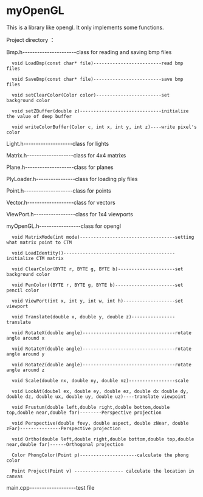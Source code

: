 # myOpenGL
This is a library like opengl. It only implements some functions.

Project directory ：

  Bmp.h----------------------class for reading and saving bmp files
  
      void LoadBmp(const char* file)-------------------------read bmp files
      
      void SaveBmp(const char* file)-------------------------save bmp files
      
      void setClearColor(Color color)------------------------set background color
      
      void setZBuffer(double z)------------------------------initialize the value of deep buffer
      
      void writeColorBuffer(Color c, int x, int y, int z)----write pixel's color
      
  Light.h--------------------class for lights
  
  Matrix.h-------------------class for 4x4 matrixs
  
  Plane.h--------------------class for planes
  
  PlyLoader.h----------------class for loading ply files
  
  Point.h--------------------class for points
  
  Vector.h-------------------class for vectors
  
  ViewPort.h-----------------class for 1x4 viewports
  
  myOpenGL.h-----------------class for opengl
  
      void MatrixMode(int mode)-----------------------------------setting what matrix point to CTM
      
      void LoadIdentity()-----------------------------------------initialize CTM matrix
      
      void ClearColor(BYTE r, BYTE g, BYTE b)---------------------set background color
      
      void PenColor((BYTE r, BYTE g, BYTE b)----------------------set pencil color
      
      void ViewPort(int x, int y, int w, int h)-------------------set viewport
      
      void Translate(double x, double y, double z)----------------translate
      
      void RotateX(double angle)----------------------------------rotate angle around x
      
      void RotateY(double angle)----------------------------------rotate angle around y
      
      void RotateZ(double angle)----------------------------------rotate angle around z
      
      void Scale(double nx, double ny, double nz)-----------------scale
      
      void LookAt(doubel ex, double ey, double ez, double dx double dy, double dz, double ux, double uy, double uz)----translate viewpoint
      
      void Frustum(double left,double right,double bottom,double top,double near,double far)--------Perspective projection
      
      void Perspective(double fovy, double aspect, double zNear, double zFar)---------------Perspective projection
      
      void Ortho(double left,double right,double bottom,double top,double near,double far)------Orthogonal projection
      
      Color PhongColor(Point p)---------------------calculate the phong color
      
      Point Project(Point v) ------------------ calculate the location in canvas
      
  
  main.cpp-------------------test file

